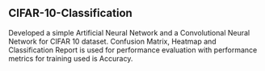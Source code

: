 ## CIFAR-10-Classification
Developed a simple Artificial Neural Network and a Convolutional Neural Network for CIFAR 10 dataset. 
Confusion Matrix, Heatmap and Classification Report is used for performance evaluation with performance metrics for training used is Accuracy. 
